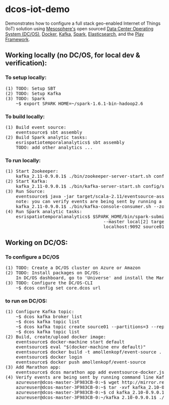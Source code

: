 # dcos-iot-demo
Demonstrates how to configure a full stack geo-enabled Internet of Things (IoT) solution using <a href="https://mesosphere.com/">Mesosphere's</a> open sourced <a href="https://dcos.io/">Data Center Operating System (DC/OS)</a>, <a href="https://www.docker.com/">Docker</a>, <a href="http://kafka.apache.org/">Kafka</a>, <a href="http://spark.apache.org/">Spark</a>, <a href="https://www.elastic.co/products/elasticsearch">Elasticsearch</a>, and the <a href="https://www.playframework.com/">Play Framework</a>.

## Working locally (no DC/OS, for local dev & verification):
### To setup locally:
<pre>
(1) TODO: Setup SBT
(2) TODO: Setup Kafka
(3) TODO: Spark
    ~$ export SPARK_HOME=~/spark-1.6.1-bin-hadoop2.6
</pre>

### To build locally:
<pre>
(1) Build event source:
    eventsource$ sbt assembly
(2) Build Spark analytic tasks:
    esrispatiotemporalanalytics$ sbt assembly
    TODO: add other analytics ...
</pre>

### To run locally:
<pre>
(1) Start Zookeeper:
    kafka_2.11-0.9.0.1$ ./bin/zookeeper-server-start.sh config/zookeeper.properties
(2) Start Kafka:
    kafka_2.11-0.9.0.1$ ./bin/kafka-server-start.sh config/server.properties
(3) Run Source:
    eventsource$ java -jar target/scala-2.11/eventsource-assembly-1.0.jar localhost:9092 source01 4 1000 true
    note: you can verify events are being sent by running a command line Kafka Consumer utility to listen to the topic:
    kafka_2.11-0.9.0.1$ ./bin/kafka-console-consumer.sh --zookeeper localhost:2181 --topic source01
(4) Run Spark analytic tasks:
    esrispatiotemporalanalytics$ $SPARK_HOME/bin/spark-submit --class "org.cam.geo.analytics.esri.EsriSpatiotemporalAnalyticTask"
                                     --master local[2] target/scala-2.10/esrispatiotemporalanalytics-assembly-1.0.jar
                                     localhost:9092 source01 source01-consumer-id false
</pre>

## Working on DC/OS:
### To configure a DC/OS
<pre>
(1) TODO: Create a DC/OS cluster on Azure or Amazon
(2) TODO: Install packages on DC/OS:
    In DC/OS dashboard, go to 'Universe' and install the Marathon, Chronos, Kafka & Spark packages.
(3) TODO: Configure the DC/OS-CLI
    ~$ dcos config set core.dcos_url <your DC/OS url>
</pre>

### to run on DC/OS:
<pre>
(1) Configure Kafka topic:
    ~$ dcos kafka broker list
    ~$ dcos kafka topic list
    ~$ dcos kafka topic create source01 --partitions=3 --replication=1
    ~$ dcos kafka topic list
(2) Build, create/upload docker image:
    eventsource$ docker-machine start default
    eventsource$ eval "$(docker-machine env default)"
    eventsource$ docker build -t amollenkopf/event-source .
    eventsource$ docker login
    eventsource$ docker push amollenkopf/event-source
(3) Add Marathon app:
    eventsource$ dcos marathon app add eventsource-docker.json
(4) Verify events are being sent by running command line Kafka Consumer utilities to listen to the topic:
    azureuser@dcos-master-3F983CB-0:~$ wget http://mirror.reverse.net/pub/apache/kafka/0.9.0.1/kafka_2.10-0.9.0.1.tgz
    azureuser@dcos-master-3F983CB-0:~$ tar -xvf kafka_2.10-0.9.0.1.tgz
    azureuser@dcos-master-3F983CB-0:~$ cd kafka_2.10-0.9.0.1
    azureuser@dcos-master-3F983CB-0:~/kafka_2.10-0.9.0.1$ ./bin/kafka-console-consumer.sh --zookeeper master.mesos:2181/kafka --topic source01
</pre>
